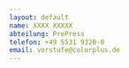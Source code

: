 ```yaml
---
layout: default
name: XXXX XXXXX
abteilung: PrePress
telefon: +49 5531 9320-0
email: vorstufe@colorplus.de
---
```

